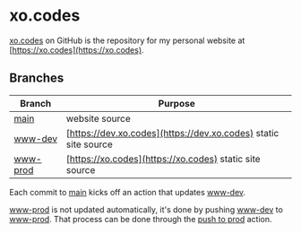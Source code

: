 # xo.codes

[xo.codes](https://github.com/xoorath/xo.codes) on GitHub is the repository for my personal website at [https://xo.codes](https://xo.codes).

## Branches

| Branch                                                        | Purpose                                                       |
|---------------------------------------------------------------|---------------------------------------------------------------|
| [main](https://github.com/xoorath/xo.codes/tree/main)          | website source                                                |
| [www-dev](https://github.com/xoorath/xo.codes/tree/www-dev)    | [https://dev.xo.codes](https://dev.xo.codes) static site source |
| [www-prod](https://github.com/xoorath/xo.codes/tree/www-prod)  | [https://xo.codes](https://xo.codes) static site source         |

Each commit to [main](https://github.com/xoorath/xo.codes/tree/main) kicks off an action that updates [www-dev](https://github.com/xoorath/xo.codes/tree/www-dev).

[www-prod](https://github.com/xoorath/xo.codes/tree/www-prod) is not updated automatically, it's done by pushing [www-dev](https://github.com/xoorath/xo.codes/tree/www-dev) to [www-prod](https://github.com/xoorath/xo.codes/tree/www-prod). That process can be done through the [push to prod](https://github.com/xoorath/xo.codes/actions/workflows/push-to-prod.yaml) action.
